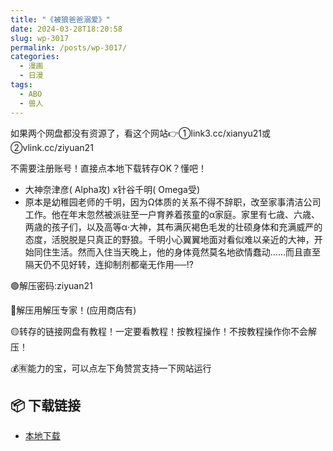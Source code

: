 ```yaml
---
title: "《被狼爸爸溺爱》"
date: 2024-03-28T18:20:58
slug: wp-3017
permalink: /posts/wp-3017/
categories:
  - 漫画
  - 日漫
tags:
  - ABO
  - 兽人
---
```


如果两个网盘都没有资源了，看这个网站👉①link3.cc/xianyu21或②vlink.cc/ziyuan21

不需要注册账号！直接点本地下载转存OK？懂吧！

*   大神奈津彦( Alpha攻) x针谷千明( Omega受)
*   原本是幼稚园老师的千明，因为Ω体质的关系不得不辞职，改至家事清洁公司工作。他在年末忽然被派驻至一户育养着孩童的α家庭。家里有七歳、六歳、两歳的孩子们，以及高等α‧大神，其布满灰褐色毛发的壮硕身体和充满威严的态度，活脱脱是只真正的野狼。千明小心翼翼地面对看似难以亲近的大神，开始同住生活。然而入住当天晚上，他的身体竟然莫名地欲情蠢动……而且直至隔天仍不见好转，连抑制剂都毫无作用──!?

🟢解压密码:ziyuan21

🔵解压用解压专家！(应用商店有)

🟡转存的链接网盘有教程！一定要看教程！按教程操作！不按教程操作你不会解压！

💰🈶能力的宝，可以点左下角赞赏支持一下网站运行

## 📦 下载链接
- [本地下载](https://blziyuan21.com/pay-download/3017?key=d5ebde3078&down_id=0)

